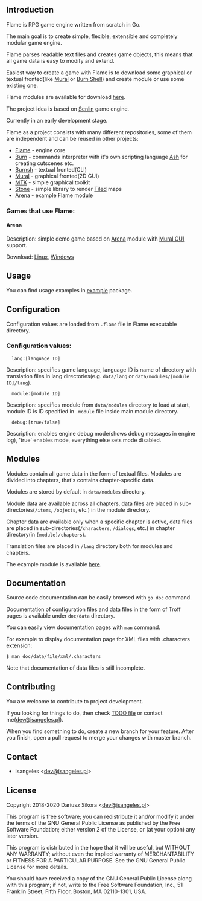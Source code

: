 ## Introduction
  Flame is RPG game engine written from scratch in Go.

  The main goal is to create simple, flexible, extensible and completely modular game engine.
  
  Flame parses readable text files and creates game objects, this means that all game data is easy to modify and extend.

  Easiest way to create a game with Flame is to download some graphical or textual fronted(like [Mural](https://github.com/isangeles/mural) or [Burn Shell](https://github.com/isangeles/burnsh)) and create module or use some existing one.

  Flame modules are available for download [here](http://flame.isangeles.pl/mods).

  The project idea is based on [Senlin](https://github.com/isangeles/senlin) game engine.

  Currently in an early development stage.

  Flame as a project consists with many different repositories, some of them are independent and can be reused in other projects:

  * [Flame](https://github.com/Isangeles/flame) - engine core
  * [Burn](https://github.com/Isangeles/burn) - commands interpreter with it's own scripting language [Ash](https://github.com/Isangeles/burn/tree/master/ash) for creating cutscenes etc.
  * [Burnsh](https://github.com/Isangeles/burnsh) - textual fronted(CLI)
  * [Mural](https://github.com/Isangeles/mural) - graphical fronted(2D GUI)
  * [MTK](https://github.com/Isangeles/mtk) - simple graphical toolkit
  * [Stone](https://github.com/Isangeles/stone) - simple library to render [Tiled](https://www.mapeditor.org) maps
  * [Arena](https://github.com/Isangeles/arena) - example Flame module

  ### Games that use Flame:
  #### Arena ####

  Description: simple demo game based on [Arena](https://github.com/isangeles/arena) module with [Mural GUI](https://github.com/isangeles/mural) support.

  Download: [Linux](https://my.opendesktop.org/s/xmxszBXyMQCK5xB), [Windows](https://my.opendesktop.org/s/gcKQmFRdTj8sBdp)

## Usage
  You can find usage examples in [example](https://github.com/Isangeles/flame/tree/master/example) package.

## Configuration
Configuration values are loaded from `.flame` file in Flame executable directory.

### Configuration values:
```
  lang:[language ID]
```
Description: specifies game language, language ID is name of directory with translation files in lang directories(e.g. `data/lang` or `data/modules/[module ID]/lang`).

```
  module:[module ID]
```
Description: specifies module from `data/modules` directory to load at start, module ID is ID specified in `.module` file inside main module directory.

```
  debug:[true/false]
```
Description: enables engine debug mode(shows debug messages in engine log), 'true' enables mode, everything else sets mode disabled.

## Modules
Modules contain all game data in the form of textual files. Modules are divided into chapters, that's contains chapter-specific data.

Modules are stored by default in `data/modules` directory.

Module data are available across all chapters, data files are placed in sub-directories(`/items`, `/objects`, etc.) in the module directory.

Chapter data are available only when a specific chapter is active, data files are placed in sub-directories(`/characters`, `/dialogs`, etc.) in chapter directory(in `[module]/chapters`).

Translation files are placed in `/lang` directory both for modules and chapters.

The example module is available [here](https://github.com/Isangeles/arena).

## Documentation
Source code documentation can be easily browsed with `go doc` command.

Documentation of configuration files and data files in the form of Troff pages is available under `doc/data` directory.

You can easily view documentation pages with `man` command.

For example to display documentation page for XML files with .characters extension:
```
$ man doc/data/file/xml/.characters
```

Note that documentation of data files is still incomplete.

## Contributing
You are welcome to contribute to project development.

If you looking for things to do, then check [TODO file](https://github.com/Isangeles/flame/blob/master/TODO) or contact me(dev@isangeles.pl).

When you find something to do, create a new branch for your feature.
After you finish, open a pull request to merge your changes with master branch.

## Contact
* Isangeles <<dev@isangeles.pl>>

## License
Copyright 2018-2020 Dariusz Sikora <<dev@isangeles.pl>>

This program is free software; you can redistribute it and/or modify
it under the terms of the GNU General Public License as published by
the Free Software Foundation; either version 2 of the License, or
(at your option) any later version.

This program is distributed in the hope that it will be useful,
but WITHOUT ANY WARRANTY; without even the implied warranty of
MERCHANTABILITY or FITNESS FOR A PARTICULAR PURPOSE.  See the
GNU General Public License for more details.

You should have received a copy of the GNU General Public License
along with this program; if not, write to the Free Software
Foundation, Inc., 51 Franklin Street, Fifth Floor, Boston,
MA 02110-1301, USA.
